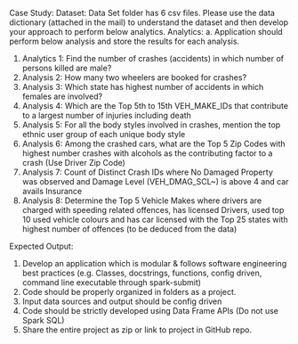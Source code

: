 Case Study:
Dataset:
Data Set folder has 6 csv files. Please use the data dictionary (attached in the mail) to understand the dataset and then develop your approach to perform below analytics.
Analytics: 
a. Application should perform below analysis and store the results for each analysis.
1)	Analytics 1: Find the number of crashes (accidents) in which number of persons killed are male?
2)	Analysis 2: How many two wheelers are booked for crashes? 
3)	Analysis 3: Which state has highest number of accidents in which females are involved? 
4)	Analysis 4: Which are the Top 5th to 15th VEH_MAKE_IDs that contribute to a largest number of injuries including death
5)	Analysis 5: For all the body styles involved in crashes, mention the top ethnic user group of each unique body style  
6)	Analysis 6: Among the crashed cars, what are the Top 5 Zip Codes with highest number crashes with alcohols as the contributing factor to a crash (Use Driver Zip Code)
7)	Analysis 7: Count of Distinct Crash IDs where No Damaged Property was observed and Damage Level (VEH_DMAG_SCL~) is above 4 and car avails Insurance
8)	Analysis 8: Determine the Top 5 Vehicle Makes where drivers are charged with speeding related offences, has licensed Drivers, used top 10 used vehicle colours and has car licensed with the Top 25 states with highest number of offences (to be deduced from the data)

Expected Output:
1)	Develop an application which is modular & follows software engineering best practices (e.g. Classes, docstrings, functions, config driven, command line executable through spark-submit)
2)	Code should be properly organized in folders as a project.
3)	Input data sources and output should be config driven
4)	Code should be strictly developed using Data Frame APIs (Do not use Spark SQL)
5)	Share the entire project as zip or link to project in GitHub repo.
